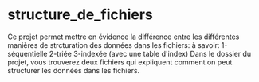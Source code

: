 # structure_de_fichiers

Ce projet permet mettre en évidence la différence entre les différentes manières de strcturation des données dans les fichiers: à savoir:
1-séquentielle
2-triée
3-indexée (avec une table d'index)
Dans le dossier du projet, vous trouverez deux fichiers qui expliquent comment on peut structurer les données dans les fichiers.
